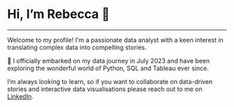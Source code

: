 # Hi, I’m Rebecca 👋
***

Welcome to my profile! I'm a passionate data analyst with a keen interest in translating complex data into compelling stories.

🌱 I officially embarked on my data journey in July 2023 and have been exploring the wonderful world of Python, SQL and Tableau ever since.

I’m always looking to learn, so if you want to collaborate on data-driven stories and interactive data visualisations please reach out to me on [LinkedIn](https://www.linkedin.com/in/rebecca-chu-2103/). 

<!---
chubecca21/chubecca21 is a ✨ special ✨ repository because its `README.md` (this file) appears on your GitHub profile.
You can click the Preview link to take a look at your changes.
--->
